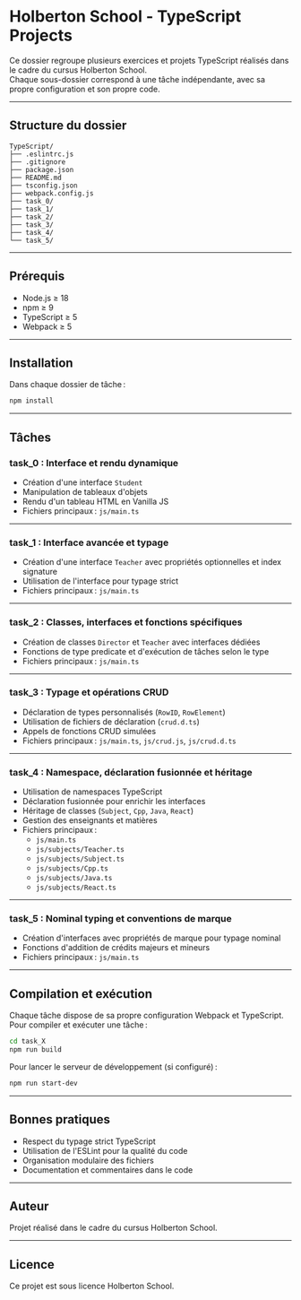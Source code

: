 # Holberton School - TypeScript Projects

Ce dossier regroupe plusieurs exercices et projets TypeScript réalisés dans le cadre du cursus Holberton School.  
Chaque sous-dossier correspond à une tâche indépendante, avec sa propre configuration et son propre code.

---

## Structure du dossier

```
TypeScript/
├── .eslintrc.js
├── .gitignore
├── package.json
├── README.md
├── tsconfig.json
├── webpack.config.js
├── task_0/
├── task_1/
├── task_2/
├── task_3/
├── task_4/
└── task_5/
```

---

## Prérequis

- Node.js ≥ 18
- npm ≥ 9
- TypeScript ≥ 5
- Webpack ≥ 5

---

## Installation

Dans chaque dossier de tâche :

```bash
npm install
```

---

## Tâches

### **task_0** : Interface et rendu dynamique

- Création d'une interface `Student`
- Manipulation de tableaux d'objets
- Rendu d'un tableau HTML en Vanilla JS
- Fichiers principaux : `js/main.ts`

---

### **task_1** : Interface avancée et typage

- Création d'une interface `Teacher` avec propriétés optionnelles et index signature
- Utilisation de l'interface pour typage strict
- Fichiers principaux : `js/main.ts`

---

### **task_2** : Classes, interfaces et fonctions spécifiques

- Création de classes `Director` et `Teacher` avec interfaces dédiées
- Fonctions de type predicate et d'exécution de tâches selon le type
- Fichiers principaux : `js/main.ts`

---

### **task_3** : Typage et opérations CRUD

- Déclaration de types personnalisés (`RowID`, `RowElement`)
- Utilisation de fichiers de déclaration (`crud.d.ts`)
- Appels de fonctions CRUD simulées
- Fichiers principaux : `js/main.ts`, `js/crud.js`, `js/crud.d.ts`

---

### **task_4** : Namespace, déclaration fusionnée et héritage

- Utilisation de namespaces TypeScript
- Déclaration fusionnée pour enrichir les interfaces
- Héritage de classes (`Subject`, `Cpp`, `Java`, `React`)
- Gestion des enseignants et matières
- Fichiers principaux :  
  - `js/main.ts`  
  - `js/subjects/Teacher.ts`  
  - `js/subjects/Subject.ts`  
  - `js/subjects/Cpp.ts`  
  - `js/subjects/Java.ts`  
  - `js/subjects/React.ts`

---

### **task_5** : Nominal typing et conventions de marque

- Création d'interfaces avec propriétés de marque pour typage nominal
- Fonctions d'addition de crédits majeurs et mineurs
- Fichiers principaux : `js/main.ts`

---

## Compilation et exécution

Chaque tâche dispose de sa propre configuration Webpack et TypeScript.  
Pour compiler et exécuter une tâche :

```bash
cd task_X
npm run build
```

Pour lancer le serveur de développement (si configuré) :

```bash
npm run start-dev
```

---

## Bonnes pratiques

- Respect du typage strict TypeScript
- Utilisation de l'ESLint pour la qualité du code
- Organisation modulaire des fichiers
- Documentation et commentaires dans le code

---

## Auteur

Projet réalisé dans le cadre du cursus Holberton School.

---

## Licence

Ce projet est sous licence Holberton School.
